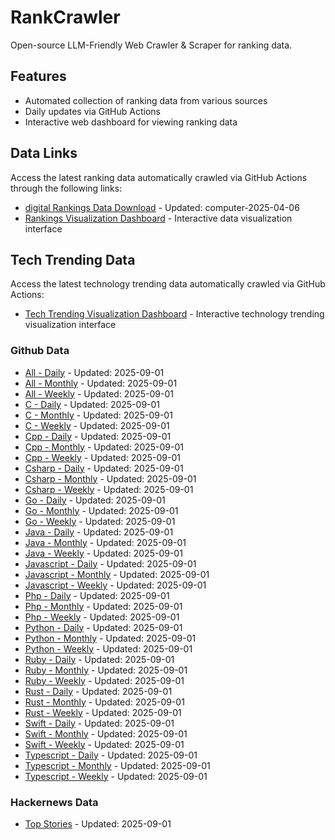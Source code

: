 # RankCrawler

Open-source LLM-Friendly Web Crawler & Scraper for ranking data.

## Features

* Automated collection of ranking data from various sources
* Daily updates via GitHub Actions
* Interactive web dashboard for viewing ranking data


## Data Links

Access the latest ranking data automatically crawled via GitHub Actions through the following links:

* [digital Rankings Data Download](https://github.com/chenjy16/RankCrawler/blob/main/data/1688/digital_computer_2025-04-06.json) - Updated: computer-2025-04-06
* [Rankings Visualization Dashboard](https://chenjy16.github.io/RankCrawler/1688_rankings.html) - Interactive data visualization interface




## Tech Trending Data

Access the latest technology trending data automatically crawled via GitHub Actions:

* [Tech Trending Visualization Dashboard](https://chenjy16.github.io/RankCrawler/tech_trending.html) - Interactive technology trending visualization interface

### Github Data

* [All - Daily](https://github.com/chenjy16/RankCrawler/blob/main/data/github/github_all_daily_2025-09-01.json) - Updated: 2025-09-01
* [All - Monthly](https://github.com/chenjy16/RankCrawler/blob/main/data/github/github_all_monthly_2025-09-01.json) - Updated: 2025-09-01
* [All - Weekly](https://github.com/chenjy16/RankCrawler/blob/main/data/github/github_all_weekly_2025-09-01.json) - Updated: 2025-09-01
* [C - Daily](https://github.com/chenjy16/RankCrawler/blob/main/data/github/github_c_daily_2025-09-01.json) - Updated: 2025-09-01
* [C - Monthly](https://github.com/chenjy16/RankCrawler/blob/main/data/github/github_c_monthly_2025-09-01.json) - Updated: 2025-09-01
* [C - Weekly](https://github.com/chenjy16/RankCrawler/blob/main/data/github/github_c_weekly_2025-09-01.json) - Updated: 2025-09-01
* [Cpp - Daily](https://github.com/chenjy16/RankCrawler/blob/main/data/github/github_cpp_daily_2025-09-01.json) - Updated: 2025-09-01
* [Cpp - Monthly](https://github.com/chenjy16/RankCrawler/blob/main/data/github/github_cpp_monthly_2025-09-01.json) - Updated: 2025-09-01
* [Cpp - Weekly](https://github.com/chenjy16/RankCrawler/blob/main/data/github/github_cpp_weekly_2025-09-01.json) - Updated: 2025-09-01
* [Csharp - Daily](https://github.com/chenjy16/RankCrawler/blob/main/data/github/github_csharp_daily_2025-09-01.json) - Updated: 2025-09-01
* [Csharp - Monthly](https://github.com/chenjy16/RankCrawler/blob/main/data/github/github_csharp_monthly_2025-09-01.json) - Updated: 2025-09-01
* [Csharp - Weekly](https://github.com/chenjy16/RankCrawler/blob/main/data/github/github_csharp_weekly_2025-09-01.json) - Updated: 2025-09-01
* [Go - Daily](https://github.com/chenjy16/RankCrawler/blob/main/data/github/github_go_daily_2025-09-01.json) - Updated: 2025-09-01
* [Go - Monthly](https://github.com/chenjy16/RankCrawler/blob/main/data/github/github_go_monthly_2025-09-01.json) - Updated: 2025-09-01
* [Go - Weekly](https://github.com/chenjy16/RankCrawler/blob/main/data/github/github_go_weekly_2025-09-01.json) - Updated: 2025-09-01
* [Java - Daily](https://github.com/chenjy16/RankCrawler/blob/main/data/github/github_java_daily_2025-09-01.json) - Updated: 2025-09-01
* [Java - Monthly](https://github.com/chenjy16/RankCrawler/blob/main/data/github/github_java_monthly_2025-09-01.json) - Updated: 2025-09-01
* [Java - Weekly](https://github.com/chenjy16/RankCrawler/blob/main/data/github/github_java_weekly_2025-09-01.json) - Updated: 2025-09-01
* [Javascript - Daily](https://github.com/chenjy16/RankCrawler/blob/main/data/github/github_javascript_daily_2025-09-01.json) - Updated: 2025-09-01
* [Javascript - Monthly](https://github.com/chenjy16/RankCrawler/blob/main/data/github/github_javascript_monthly_2025-09-01.json) - Updated: 2025-09-01
* [Javascript - Weekly](https://github.com/chenjy16/RankCrawler/blob/main/data/github/github_javascript_weekly_2025-09-01.json) - Updated: 2025-09-01
* [Php - Daily](https://github.com/chenjy16/RankCrawler/blob/main/data/github/github_php_daily_2025-09-01.json) - Updated: 2025-09-01
* [Php - Monthly](https://github.com/chenjy16/RankCrawler/blob/main/data/github/github_php_monthly_2025-09-01.json) - Updated: 2025-09-01
* [Php - Weekly](https://github.com/chenjy16/RankCrawler/blob/main/data/github/github_php_weekly_2025-09-01.json) - Updated: 2025-09-01
* [Python - Daily](https://github.com/chenjy16/RankCrawler/blob/main/data/github/github_python_daily_2025-09-01.json) - Updated: 2025-09-01
* [Python - Monthly](https://github.com/chenjy16/RankCrawler/blob/main/data/github/github_python_monthly_2025-09-01.json) - Updated: 2025-09-01
* [Python - Weekly](https://github.com/chenjy16/RankCrawler/blob/main/data/github/github_python_weekly_2025-09-01.json) - Updated: 2025-09-01
* [Ruby - Daily](https://github.com/chenjy16/RankCrawler/blob/main/data/github/github_ruby_daily_2025-09-01.json) - Updated: 2025-09-01
* [Ruby - Monthly](https://github.com/chenjy16/RankCrawler/blob/main/data/github/github_ruby_monthly_2025-09-01.json) - Updated: 2025-09-01
* [Ruby - Weekly](https://github.com/chenjy16/RankCrawler/blob/main/data/github/github_ruby_weekly_2025-09-01.json) - Updated: 2025-09-01
* [Rust - Daily](https://github.com/chenjy16/RankCrawler/blob/main/data/github/github_rust_daily_2025-09-01.json) - Updated: 2025-09-01
* [Rust - Monthly](https://github.com/chenjy16/RankCrawler/blob/main/data/github/github_rust_monthly_2025-09-01.json) - Updated: 2025-09-01
* [Rust - Weekly](https://github.com/chenjy16/RankCrawler/blob/main/data/github/github_rust_weekly_2025-09-01.json) - Updated: 2025-09-01
* [Swift - Daily](https://github.com/chenjy16/RankCrawler/blob/main/data/github/github_swift_daily_2025-09-01.json) - Updated: 2025-09-01
* [Swift - Monthly](https://github.com/chenjy16/RankCrawler/blob/main/data/github/github_swift_monthly_2025-09-01.json) - Updated: 2025-09-01
* [Swift - Weekly](https://github.com/chenjy16/RankCrawler/blob/main/data/github/github_swift_weekly_2025-09-01.json) - Updated: 2025-09-01
* [Typescript - Daily](https://github.com/chenjy16/RankCrawler/blob/main/data/github/github_typescript_daily_2025-09-01.json) - Updated: 2025-09-01
* [Typescript - Monthly](https://github.com/chenjy16/RankCrawler/blob/main/data/github/github_typescript_monthly_2025-09-01.json) - Updated: 2025-09-01
* [Typescript - Weekly](https://github.com/chenjy16/RankCrawler/blob/main/data/github/github_typescript_weekly_2025-09-01.json) - Updated: 2025-09-01

### Hackernews Data

* [Top Stories](https://github.com/chenjy16/RankCrawler/blob/main/data/hackernews/hackernews_top_2025-09-01.json) - Updated: 2025-09-01


